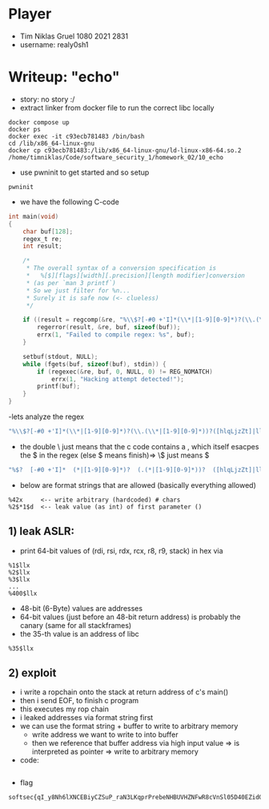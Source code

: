# Player
- Tim Niklas Gruel 1080 2021 2831
- username: realy0sh1

# Writeup: "echo"
- story:  no story :/
- extract linker from docker file to run the correct libc locally
```
docker compose up
docker ps
docker exec -it c93ecb781483 /bin/bash
cd /lib/x86_64-linux-gnu
docker cp c93ecb781483:/lib/x86_64-linux-gnu/ld-linux-x86-64.so.2 /home/timniklas/Code/software_security_1/homework_02/10_echo
```
- use pwninit to get started and so setup
```
pwninit
```
- we have the following C-code
```c
int main(void)
{
    char buf[128];
    regex_t re;
    int result;

    /*
     * The overall syntax of a conversion specification is
     *   %[$][flags][width][.precision][length modifier]conversion
     * (as per `man 3 printf`)
     * So we just filter for %n...
     * Surely it is safe now (<- clueless)
     */

    if ((result = regcomp(&re, "%\\$?[-#0 +'I]*(\\*|[1-9][0-9]*)?(\\.(\\*|[1-9][0-9]*))?([hlqLjzZt]|ll|hh)?n", REG_EXTENDED | REG_NOSUB))) {
        regerror(result, &re, buf, sizeof(buf));
        errx(1, "Failed to compile regex: %s", buf);
    }

    setbuf(stdout, NULL);
    while (fgets(buf, sizeof(buf), stdin)) {
        if (regexec(&re, buf, 0, NULL, 0) != REG_NOMATCH)
            errx(1, "Hacking attempt detected!");
        printf(buf);
    }
}
```
-lets analyze the regex
```c
"%\\$?[-#0 +'I]*(\\*|[1-9][0-9]*)?(\\.(\\*|[1-9][0-9]*))?([hlqLjzZt]|ll|hh)?n"
```
- the double \\ just means that the c code contains a \, which itself esacpes the $ in the regex (else $ means finish)=> \\$ just means $
```c
"%$?  [-#0 +'I]*  (*|[1-9][0-9]*)?  (.(*|[1-9][0-9]*))?  ([hlqLjzZt]|ll|hh)?  n"
```
- below are format strings that are allowed (basically everything allowed)
```
%42x     <-- write arbitrary (hardcoded) # chars
%2$*1$d  <-- leak value (as int) of first parameter ()
```


## 1) leak ASLR:
- print 64-bit values of (rdi, rsi, rdx, rcx, r8, r9, stack) in hex via
```
%1$llx
%2$llx
%3$llx
...
%400$llx
```
- 48-bit (6-Byte) values are addresses
- 64-bit values (just before an 48-bit return address) is probably the canary (same for all stackframes)
- the 35-th value is an address of libc
```
%35$llx
```

## 2) exploit
- i write a ropchain onto the stack at return address of c's main()
- then i send EOF, to finish c program
- this executes my rop chain
- i leaked addresses via format string first
- we can use the format string + buffer to write to arbitrary memory
    - write address we want to write to into buffer
    - then we reference that buffer address via high input value => is interpreted as pointer => write to arbitrary memory
- code:
```python

```
- flag
```
softsec{qI_y8Nh6lXNCEBiyCZSuP_raN3LKqprPrebeNHBUVHZNFwR8cVnSl05D40EZidOL}
```
